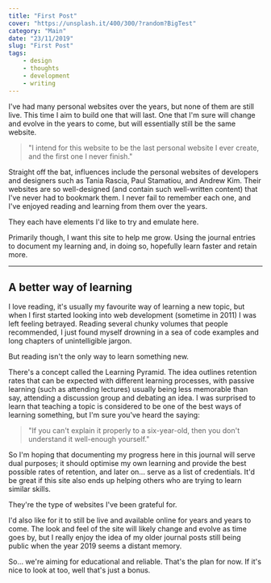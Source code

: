 ```yaml
---
title: "First Post"
cover: "https://unsplash.it/400/300/?random?BigTest"
category: "Main"
date: "23/11/2019"
slug: "First Post"
tags:
    - design
    - thoughts
    - development
    - writing
---
```


<!--- NOTE: I want this post to go live on my 30th birthday --->


I've had many personal websites over the years, but none of them are still live. This time I aim to build one that will last. One that I'm sure will change and evolve in the years to come, but will essentially still be the same website.

<blockquote>"I intend for this website to be the last personal website I ever create, and the first one I never finish."</blockquote>

Straight off the bat, influences include the personal websites of developers and designers such as Tania Rascia, Paul Stamatiou, and Andrew Kim. Their websites are so well-designed (and contain such well-written content) that I've never had to bookmark them. I never fail to remember each one, and I've enjoyed reading and learning from them over the years.

They each have elements I'd like to try and emulate here.

Primarily though, I want this site to help me grow. Using the journal entries to document my learning and, in doing so, hopefully learn faster and retain more.

---

## A better way of learning

I love reading, it's usually my favourite way of learning a new topic, but when I first started looking into web development (sometime in 2011) I was left feeling betrayed. Reading several chunky volumes that people recommended, I just found myself drowning in a sea of code examples and long chapters of unintelligible jargon.

But reading isn't the only way to learn something new.

There's a concept called the Learning Pyramid. The idea outlines retention rates that can be expected with different learning processes, with passive learning (such as attending lectures) usually being less memorable than say, attending a discussion group and debating an idea. I was surprised to learn that teaching a topic is considered to be one of the best ways of learning something, but I'm sure you've heard the saying:

<blockquote>"If you can't explain it properly to a six-year-old, then you don't understand it well-enough yourself."</blockquote>

So I'm hoping that documenting my progress here in this journal will serve dual purposes; it should optimise my own learning and provide the best possible rates of retention, and later on... serve as a list of credentials. It'd be great if this site also ends up helping others who are trying to learn similar skills.

They're the type of websites I've been grateful for.

I'd also like for it to still be live and available online for years and years to come. The look and feel of the site will likely change and evolve as time goes by, but I really enjoy the idea of my older journal posts still being public when the year 2019 seems a distant memory.

So... we're aiming for educational and reliable. That's the plan for now. If it's nice to look at too, well that's just a bonus.
